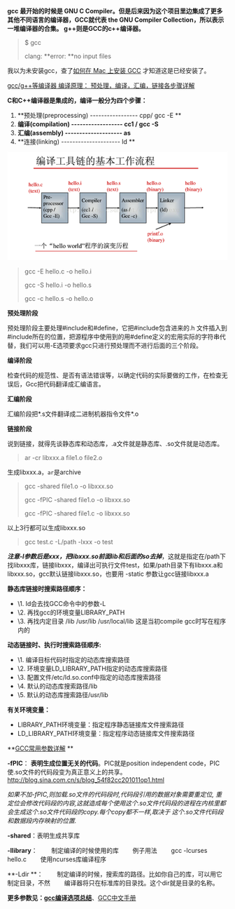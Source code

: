**gcc 最开始的时候是 GNU C Compiler。但是后来因为这个项目里边集成了更多其他不同语言的编译器，GCC就代表 the GNU Compiler Collection，所以表示一堆编译器的合集。 g++则是GCC的c++编译器。** 

> $ gcc
>
> clang: **error: **no input files

我以为未安装gcc，查了[如何在 Mac 上安装 GCC](https://www.zhihu.com/question/20588567) 才知道这是已经安装了。



[gcc/g++等编译器 编译原理： 预处理，编译，汇编，链接各步骤详解](http://blog.csdn.net/elfprincexu/article/details/45043971) 

**C和C++编译器是集成的，编译一般分为四个步骤：**

1. **预处理(preprocessing)  ----------------- cpp/ gcc -E **
2. **编译(compilation) ------------------ cc1 / gcc -S**
3. **汇编(assembly)  -------------------- as**
4. **连接(linking) --------------------- ld ** 

![](https://github.com/wenguang/startup/blob/master/imgs/compile-tain.png?raw=true)

> gcc -E hello.c -o hello.i
>
> gcc -S hello.i -o hello.s
>
> gcc -c hello.s -o hello.o

**预处理阶段** 

预处理阶段主要处理#include和#define，它把#include包含进来的.h 文件插入到#include所在的位置，把源程序中使用到的用#define定义的宏用实际的字符串代替，我们可以用-E选项要求gcc只进行预处理而不进行后面的三个阶段。

**编译阶段** 

检查代码的规范性、是否有语法错误等，以确定代码的实际要做的工作，在检查无误后，Gcc把代码翻译成汇编语言。

**汇编阶段** 

汇编阶段把*.s文件翻译成二进制机器指令文件*.o

**链接阶段** 

说到链接，就得先谈静态库和动态库，.a文件就是静态库、.so文件就是动态库。

> ar -cr libxxx.a file1.o file2.o 

生成libxxx.a，`ar`是archive

> gcc -shared file1.o -o libxxx.so
>
> gcc -fPIC -shared file1.o -o libxxx.so
>
> gcc -fPIC -shared file1.c -o libxxx.so

以上3行都可以生成libxxx.so

> gcc test.c -L/path -lxxx -o test 

***注意-l参数后是xxx，把libxxx.so前面lib和后面的so去掉***，这就是指定在/path下找libxxx库，链接libxxx，编译出可执行文件test，如果/path目录下有libxxx.a和libxxx.so，gcc默认链接libxxx.so，也要用 -static 参数让gcc链接libxxx.a

**静态库链接时搜索路径顺序：**

- \1. ld会去找GCC命令中的参数-L
- \2. 再找gcc的环境变量LIBRARY_PATH
- \3. 再找内定目录 /lib /usr/lib /usr/local/lib 这是当初compile gcc时写在程序内的

**动态链接时、执行时搜索路径顺序:**

- \1. 编译目标代码时指定的动态库搜索路径
- \2. 环境变量LD_LIBRARY_PATH指定的动态库搜索路径
- \3. 配置文件/etc/ld.so.conf中指定的动态库搜索路径
- \4. 默认的动态库搜索路径/lib
- \5. 默认的动态库搜索路径/usr/lib

**有关环境变量：**

- LIBRARY_PATH环境变量：指定程序静态链接库文件搜索路径
- LD_LIBRARY_PATH环境变量：指定程序动态链接库文件搜索路径



**[GCC常用参数详解](http://www.cnblogs.com/zhangsir6/articles/2956798.html) ** 

**-fPIC**： **表明生成位置无关的代码**。PIC就是position independent code，PIC使.so文件的代码段变为真正意义上的共享。http://blog.sina.com.cn/s/blog_54f82cc201011op1.html

​	*如果不加-fPIC,则加载.so文件的代码段时,代码段引用的数据对象需要重定位, 重定位会修改代码段的内容,这就造成每个使用这个.so文件代码段的进程在内核里都会生成这个.so文件代码段的copy.每个copy都不一样,取决于 这个.so文件代码段和数据段内存映射的位置.*

**-shared**：表明生成共享库

**-llibrary**： 
　　制定编译的时候使用的库 
　　例子用法 
　　gcc -lcurses hello.c 
　　使用ncurses库编译程序  

**-Ldir **：
　　制定编译的时候，搜索库的路径。比如你自己的库，可以用它制定目录，不然 
　　编译器将只在标准库的目录找。这个dir就是目录的名称。  

**更多参数见：[gcc编译选项总结](http://blog.csdn.net/gatieme/article/details/21389603)**、[GCC中文手册](https://github.com/wenguang/startup/blob/master/linux:osx%20c:c%2B%2B编译构建/GCC%20%E4%B8%AD%E6%96%87%E6%89%8B%E5%86%8C.pdf) 

